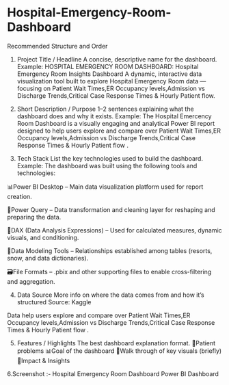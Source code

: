 # Hospital-Emergency-Room-Dashboard
Recommended Structure and Order
1. Project Title / Headline
A concise, descriptive name for the dashboard.
Example:
HOSPITAL EMERGENCY ROOM DASHBOARD: Hospital Emergency Room Insights Dashboard
A dynamic, interactive data visualization tool built to explore Hospital Emergency Room data —focusing on Patient Wait Times,ER Occupancy levels,Admission vs Discharge Trends,Critical Case Response Times & Hourly Patient flow.

2. Short Description / Purpose
1–2 sentences explaining what the dashboard does and why it exists.
Example:
The Hospital Emercency Room Dashboard is a visually engaging and analytical Power BI report designed to help users explore and compare over Patient Wait Times,ER Occupancy levels,Admission vs Discharge Trends,Critical Case Response Times & Hourly Patient flow .

3. Tech Stack
List the key technologies used to build the dashboard.
Example:
The dashboard was built using the following tools and technologies:

📊Power BI Desktop – Main data visualization platform used for report creation.

📂Power Query – Data transformation and cleaning layer for reshaping and preparing the data.

🧠DAX (Data Analysis Expressions) – Used for calculated measures, dynamic visuals, and conditioning.

📝Data Modeling Tools – Relationships established among tables (resorts, snow, and data dictionaries).

🗃️File Formats – .pbix and other supporting files to enable cross-filtering and aggregation.

4. Data Source
More info on where the data comes from and how it’s structured
Source: Kaggle

Data help users explore and compare over Patient Wait Times,ER Occupancy levels,Admission vs Discharge Trends,Critical Case Response Times & Hourly Patient flow .

5. Features / Highlights
The best dashboard explanation format.
🏥Patient problems
📊Goal of the dashboard
🚀Walk through of key visuals (briefly)
📝Impact & Insights

6.Screenshot :-
Hospital Emergency Room Dashboard Power BI Dashboard
